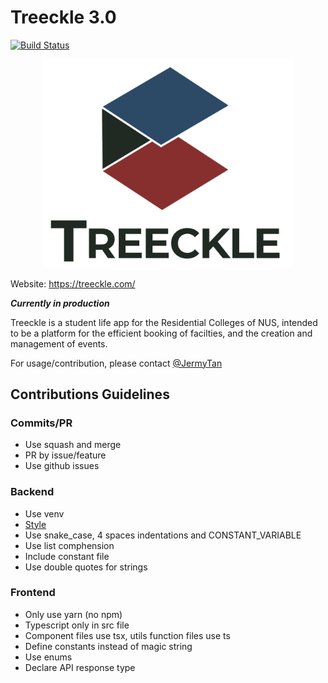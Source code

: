# Treeckle 3.0

[![Build Status](https://app.travis-ci.com/CAPTxTreeckle/Treeckle-3.0.svg?branch=master)](https://app.travis-ci.com/CAPTxTreeckle/Treeckle-3.0)

<p align="center">
  <img src="./assets/treeckle-title-bottom-transparent.png" alt="Treeckle" width="400"/>
</p>

Website: <https://treeckle.com/>

_**Currently in production**_

Treeckle is a student life app for the Residential Colleges of NUS, intended to be a platform for the efficient booking of facilties, and the creation and management of events.

For usage/contribution, please contact [@JermyTan](https://github.com/JermyTan)

## Contributions Guidelines

### Commits/PR

- Use squash and merge
- PR by issue/feature
- Use github issues

### Backend

- Use venv
- [Style](https://google.github.io/styleguide/pyguide.html)
- Use snake_case, 4 spaces indentations and CONSTANT_VARIABLE
- Use list comphension
- Include constant file
- Use double quotes for strings

### Frontend

- Only use yarn (no npm)
- Typescript only in src file
- Component files use tsx, utils function files use ts
- Define constants instead of magic string
- Use enums
- Declare API response type
